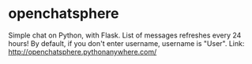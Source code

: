 # openchatsphere
Simple chat on Python, with Flask.
List of messages refreshes every 24 hours!
By default, if you don't enter username, username is "User".
Link: http://openchatsphere.pythonanywhere.com/
